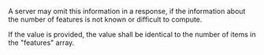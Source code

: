 A server may omit this information in a response, if the information
about the number of features is not known or difficult to compute.

If the value is provided, the value shall be identical to the number
of items in the "features" array.